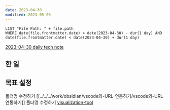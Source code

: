 ```yaml
---
date: 2023-04-30
modified: 2023-05-03
---
```


```dataview
LIST "File Path: " + file.path
WHERE date(file.frontmatter.date) > date(2023-04-30) - dur(1 day) AND date(file.frontmatter.date) < date(2023-04-30) + dur(1 day)
```

[2023-04-30 daily tech note](/topic/tech-review/T2023-04-30/T2023-04-30)

## 한 일

## 목표 설정

폴더명 수정하기 [[../../../work/obsidian/vscode와-URL-연동하기/vscode와-URL-연동하기]]
폴더명 수정하기 [visualization-tool](../../../work/figjam/플러그인-제작-기획/visualization-tool)
